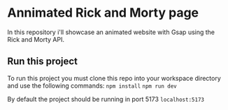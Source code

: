 # Annimated Rick and Morty page
In this repository i'll showcase an animated website with Gsap using the Rick and Morty API.

## Run this project
To run this project you must clone this repo into your workspace directory and use the following commands:
`npm install`
`npm run dev`

By default the project should be running in port 5173
`localhost:5173`